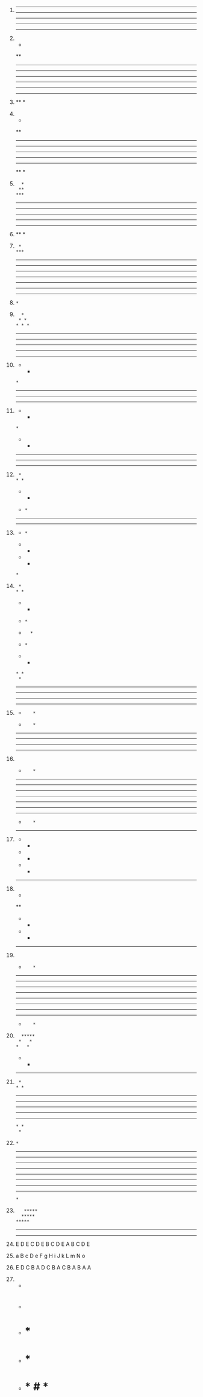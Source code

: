 
1.  ***** 
    ***** 
    ***** 
    ***** 
    ***** 


2.  *     
    **    
    ***   
    ****
    *****


3.  ***** 
    ****  
    ***   
    **
    *



4.  *     
    **    
    ***   
    ****  
    ***** 
    ****
    ***
    **
    *


5.       * 
        **  
       ***
      ****
     *****


6.   *****
      ****
       ***
        **
         *


7.      *
       ***
      *****
     *******
    *********


8.  *********
     *******
      *****
       ***
        *


9.       *
        * *
       * * *
      * * * *
     * * * * *


10.  * * * * *
      * * * *
       * * *
        * *
         *


11.  * * * * *
      * * * *
       * * *
        * *
         *
        * *
       * * *
      * * * *
     * * * * *


12.      *
        * *
       *   *
      *     *
     *********


13.  *********
      *     *
       *   *
        * *
         *


14.      *
        * *
       *   *
      *     *
     *       *
      *     *
       *   *
        * *
         *



15.   **********
      ****  ****
      ***    ***
      **      **
      *        *
      *        *
      **      **
      ***    ***
      ****  ****
      **********


16.    *        *
       **      **
       ***    ***
       ****  ****
       **********
       ****  ****
       ***    ***
       **      **
       *        *


17.    ****
       *  *
       *  *
       *  *
       ****


18.    *
       **
       * *
       *  *
       *****


19.    *        *
       **      **
       * *    * *
       *  *  *  *
       *   **   *
       *   **   *
       *  *  *  *
       * *    * *
       **      **
       *        *

20.       *****
         *   *
        *   *
       *   *
      *****


21.      *
        * *
       * * *
      * * * *
     * * * * *
      * * * *
       * * *
        * *
         *

22.     *
       ***
      *****
     *******
    *********
    *********
     *******
      *****
       ***
        *

23.        
           *****
          *****
        *****
      *****
     *****  


24.    E
       D E
       C D E
       B C D E
       A B C D E

25.    a
       B c
       D e F
       g H i J
       k L m N o
     
26.    E D C B A
       D C B A
       C B A
       B A
       A
       
27.    * 
       * # 
       * # *
       * # * #
       * # * # *
